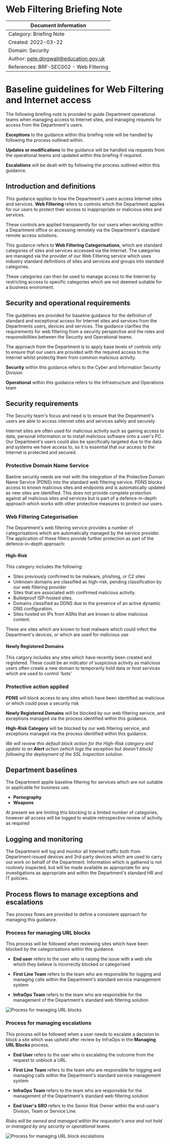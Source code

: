 
# Web Filtering Briefing Note

| Document Information |
------------------------|
| Category: Briefing Note |
| Created: 2022-03-22 |
| Domain: Security |
| Author: pete.dingwall@education.gov.uk |
| References: BRF-SEC002 - Web Filtering |

# Baseline guidelines for Web Filtering and Internet access

The following briefing note is provided to guide Department operational teams when managing access to Internet sites, and managing requests for access from the Department's users.

**Exceptions** to the guidance within this briefing note will be handled by following the process outlined within.

**Updates or modifications** to the guidance will be handled via requests from the operational teams and updated within this briefing if required.

**Escalations** will be dealt with by following the process outlined within this guidance.

## Introduction and definitions

This guidance applies to how the Department's users access Internet sites and services. **Web Filtering** refers to controls which the Department applies for our users to protect their access to inappropriate or malicious sites and services.

These controls are applied transparently for our users when working within a Department office or accessing remotely via the Department's standard remote access solutions.

This guidance refers to **Web Filtering Categorisations**, which are standard categories of sites and services accessed via the Internet. The categories are managed via the provider of our Web Filtering service which uses industry standard definitions of sites and services and groups into standard categories.

These categories can then be used to manage access to the Internet by restricting access to specific categories which are not deemed suitable for a business enviroment.

## Security and operational requirements

The guidelines are provided for baseline guidance for the definition of standard and exceptional access for Internet sites and services from the Departments users, devices and services. The guidance clarifies the requirements for web filtering from a security perspective and the roles and responsibilities between the Security and Operational teams.

The approach from the Department is to apply base levels of controls only to ensure that our users are provided with the required access to the Internet whilst protectig them from common malicious activity.

**Security** within this guidance refers to the Cyber and Information Security Division

**Operational** within this guidance refers to the Infrastructure and Operations team

## Security requirements

The Security team's focus and need is to ensure that the Department's users are able to access internet sites and services safely and securely.

Internet sites are often used for malicious activity such as gaining access to data, personal information or to install malicious software onto a user's PC. Our Department's users could also be specifically targeted due to the data and systems we have access to, so it is essential that our access to the Internet is protected and secured.

### Protective Domain Name Service

Baeline security needs are met with the integration of the Protective Domain Name Service (PDNS) into the standard web filtering service. PDNS blocks access to known malicious sites and endpoints and is automatically updated as new sites are identified. This does not provide complete protection against all malicious sites and services but is part of a defence-in-depth approach which works with other protective measures to protect our users.

### Web Filtering Categorisation

The Department's web filtering service provides a number of categorisations which are automatically managed by the service provider. The application of these filters provide further protection as part of the defence-in-depth approach:

#### **High-Risk**

This category includes the following:

- Sites previously confirmed to be malware, phishing, or C2 sites
- Unknown domains are classified as high-risk, pending classification by our web filtering provider
- Sites that are associated with confirmed malicious activity.
- Bulletproof ISP-hosted sites.
- Domains classified as DDNS due to the presence of an active dynamic DNS configuration.
- Sites hosted on IPs from ASNs that are known to allow malicious content.

These are sites which are known to host malware which could infect the Department's devices, or which are used for malicious use

#### **Newly Registered Domains**

This catgory includes any sites which have recently been created and registered. These could be an indicator of suspicious  activity as malicious users often create a new domain to temporarily hold data or host services which are used to control 'bots'

### Protective action applied

**PDNS** will block access to any sites which have been identified as malicious or which could pose a security risk

**Newly Registered Domains** will be blocked by our web filtering serivce, and exceptions managed via the process identified within this guidance.

**High-Risk Category** will be blocked by our web filtering service, and exceptions managed via the process identified within this guidance.

*We will review this default block action for the High-Risk category and update to an **Alert** action (which logs the exception but doesn't block) following the deployment of the SSL Inspection solution.*

## Department baselines

 The Department applie baseline filtering for services which are not suitable or applicable for business use.

- **Pornography**
- **Weapons**

At present we are limiting this blocking to a limited number of categories, however all access will be logged to enable retrospective review of activity as required

## Logging and monitoring

The Department will log and monitor all Internet traffic both from Department-issued devices and 3rd-party devices which are used to carry out work on behalf of the Department. Information which is gathered is not routinely inspected, but will be made available as appropriate for any investigations as appropriate and within the Department's standard HR and IT policies.

## Process flows to manage exceptions and escalations

Two process flows are provided to define a consistent approach for managing this guidance.

### Process for managing URL blocks

This process will be followed when reviewing sites which have been blocked by the categorisations within this guidance.

- **End user** refers to the user who is raising the issue with a web site which they believe is incorrectly blocked or categorised

- **First Line Team** refers to the team who are responsible for logging and managing calls within the Department's standard service management system

- **InfraOps Team** refers to the team who are responsible for the management of the Department's standard web filtering solution

![Process for managing URL blocks](images/URL-Block-Process.jpg)

### Process for managing escalations

This process will be followed when a user needs to escalate a decision to block a site which was upheld after review by InfraOps in the **Managing URL Blocks** process.

- **End User** refers to the user who is escalating the outcome from the request to unblock a URL.

- **First Line Team** refers to the team who are responsible for logging and managing calls within the Department's standard service management system

- **InfraOps Team** refers to the team who are responsible for the management of the Department's standard web filtering solution

- **End User's SRO** refers to the Senior Risk Owner within the end-user's Divison, Team or Service Line.

*Risks will be owned and managed within the requestor's area and not held or managed by any security or operational teams.*

![Process for managing URL block escalations](images/URL-Block-Escalation-Process.jpg)